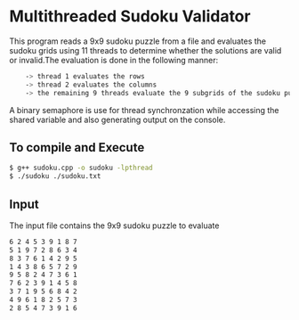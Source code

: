 # Multithreaded Sudoku Validator
This program reads a 9x9 sudoku puzzle from a file and evaluates the sudoku grids using 11 threads to determine whether the solutions are valid or invalid.The evaluation is done in the following manner:
```sh
    -> thread 1 evaluates the rows
    -> thread 2 evaluates the columns
    -> the remaining 9 threads evaluate the 9 subgrids of the sudoku puzzle
```

A binary semaphore is use for thread synchronzation while accessing the shared variable and also generating output on the console.

## To compile and Execute

```sh
$ g++ sudoku.cpp -o sudoku -lpthread
$ ./sudoku ./sudoku.txt
```

## Input
The input file contains the 9x9 sudoku puzzle to evaluate
```sh
6 2 4 5 3 9 1 8 7
5 1 9 7 2 8 6 3 4
8 3 7 6 1 4 2 9 5
1 4 3 8 6 5 7 2 9
9 5 8 2 4 7 3 6 1
7 6 2 3 9 1 4 5 8
3 7 1 9 5 6 8 4 2
4 9 6 1 8 2 5 7 3
2 8 5 4 7 3 9 1 6
```

